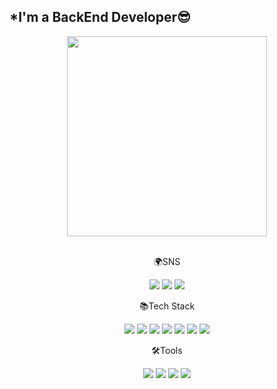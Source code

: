 ## *I'm a BackEnd Developer😎

<div width= '320' align="center">
<img width= '320' src="https://user-images.githubusercontent.com/93499143/167073633-a51ef591-3df7-4835-bbd8-ed9402898eb8.gif"/>
  <br/>
  <br/>

🌍SNS

<a href="https://wjjayyy.notion.site/to-the-to-the-0b6901156a1149d1a850dccb213dd0b4"> <img src="https://img.shields.io/badge/Notion-FFFFFF?style=flat-square&logo=Notion&logoColor=black"/></a> <a href="https://github.com/dyjeong576"> <img src="https://img.shields.io/badge/github-181717?style=flat-square&logo=Github&logoColor=white"/></a> <a href="mailto:91gjstr@gmail.com"> <img src="https://img.shields.io/badge/Gmail-EA4335?style=flat-square&logo=Gmail&logoColor=white"/></a> 


📚Tech Stack

<img src="https://img.shields.io/badge/JavaScript-%23323330?style=flat-square&logo=JavaScript&logoColor=yellow"/> <img src="https://img.shields.io/badge/Node.js-339933?style=flat-square&logo=Node.js&logoColor=black"/> <img src="https://img.shields.io/badge/Express-000000?style=flat-square&logo=express&logoColor=white"> <img src="https://img.shields.io/badge/Prisma-2D3748?style=flat-square&logo=Prisma&logoColor=white"> <img src="https://img.shields.io/badge/MySQL-4479A1?style=flat-square&logo=MySQL&logoColor=black"/> <img src="https://img.shields.io/badge/PostgreSQL-4169E1?style=flat-square&logo=PostgreSQL&logoColor=white"/> <img src="https://img.shields.io/badge/AmazonAWS-FFFFFF?style=flat-square&logo=AmazonAWS&logoColor=black"/>



🛠️Tools

<img src="https://img.shields.io/badge/Slack-4A154B?style=flat-square&logo=Slack&logoColor=white"/> <img src="https://img.shields.io/badge/Asana-273347?style=flat-square&logo=Asana&logoColor=white"/> <img src="https://img.shields.io/badge/Trello-0052CC?style=flat-square&logo=Trello&logoColor=white"/> <img src="https://img.shields.io/badge/Postman-FF6C37?style=flat-square&logo=Postman&logoColor=white"/>

